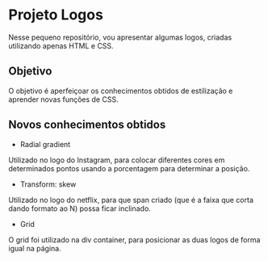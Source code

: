 # Projeto Logos

Nesse pequeno repositório, vou apresentar algumas logos, criadas utilizando apenas HTML e CSS.

## Objetivo

O objetivo é aperfeiçoar os conhecimentos obtidos de estilização e aprender novas funções de CSS.

## Novos conhecimentos obtidos

- Radial gradient

Utilizado no logo do Instagram, para colocar diferentes cores em determinados pontos usando a porcentagem para determinar a posição.

- Transform: skew

Utilizado no logo do netflix, para que span criado (que é a faixa que corta dando formato ao N) possa ficar inclinado.

- Grid

O grid foi utilizado na div container, para posicionar as duas logos de forma igual na página.
